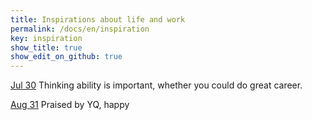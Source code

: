 ```yaml
---
title: Inspirations about life and work
permalink: /docs/en/inspiration
key: inspiration
show_title: true
show_edit_on_github: true
---
```


[Jul 30]() Thinking ability is important, whether you could do great career.

[Aug 31]() Praised by YQ, happy

